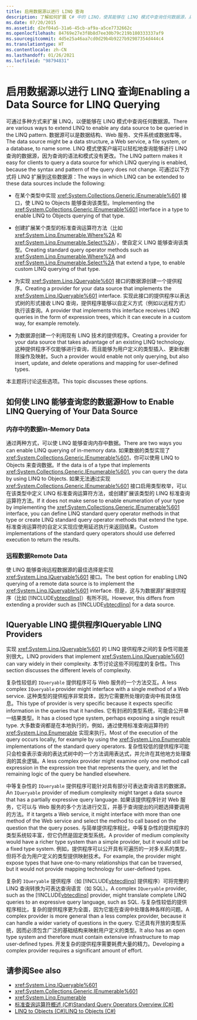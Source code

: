```yaml
---
title: 启用数据源以进行 LINQ 查询
description: 了解如何扩展 C# 中的 LINQ，使其能够在 LINQ 模式中查询任何数据源，从而使客户端可以轻松查询数据源。
ms.date: 07/20/2015
ms.assetid: d2ef04a5-31a6-45cb-af9a-a5ce7732662c
ms.openlocfilehash: 84769e27e3f8b8d7ee30b79c219b180333337af9
ms.sourcegitcommit: 4d5e25a46aa7cd0d29b4b9227b92987354d444c4
ms.translationtype: HT
ms.contentlocale: zh-CN
ms.lasthandoff: 01/26/2021
ms.locfileid: "98794831"
---
```

# <a name="enabling-a-data-source-for-linq-querying"></a><span data-ttu-id="7401f-103">启用数据源以进行 LINQ 查询</span><span class="sxs-lookup"><span data-stu-id="7401f-103">Enabling a Data Source for LINQ Querying</span></span>

<span data-ttu-id="7401f-104">可通过多种方式来扩展 LINQ，以便能够在 LINQ 模式中查询任何数据源。</span><span class="sxs-lookup"><span data-stu-id="7401f-104">There are various ways to extend LINQ to enable any data source to be queried in the LINQ pattern.</span></span> <span data-ttu-id="7401f-105">数据源可以是数据结构、Web 服务、文件系统或数据库等。</span><span class="sxs-lookup"><span data-stu-id="7401f-105">The data source might be a data structure, a Web service, a file system, or a database, to name some.</span></span> <span data-ttu-id="7401f-106">LINQ 模式使客户端可以轻松地查询能够进行 LINQ 查询的数据源，因为查询的语法和模式没有更改。</span><span class="sxs-lookup"><span data-stu-id="7401f-106">The LINQ pattern makes it easy for clients to query a data source for which LINQ querying is enabled, because the syntax and pattern of the query does not change.</span></span> <span data-ttu-id="7401f-107">可通过以下方式将 LINQ 扩展到这些数据源：</span><span class="sxs-lookup"><span data-stu-id="7401f-107">The ways in which LINQ can be extended to these data sources include the following:</span></span>  
  
- <span data-ttu-id="7401f-108">在某个类型中实现 <xref:System.Collections.Generic.IEnumerable%601> 接口，使 LINQ to Objects 能够查询该类型。</span><span class="sxs-lookup"><span data-stu-id="7401f-108">Implementing the <xref:System.Collections.Generic.IEnumerable%601> interface in a type to enable LINQ to Objects querying of that type.</span></span>  
  
- <span data-ttu-id="7401f-109">创建扩展某个类型的标准查询运算符方法（比如 <xref:System.Linq.Enumerable.Where%2A> 和 <xref:System.Linq.Enumerable.Select%2A>），使自定义 LINQ 能够查询该类型。</span><span class="sxs-lookup"><span data-stu-id="7401f-109">Creating standard query operator methods such as <xref:System.Linq.Enumerable.Where%2A> and <xref:System.Linq.Enumerable.Select%2A> that extend a type, to enable custom LINQ querying of that type.</span></span>  
  
- <span data-ttu-id="7401f-110">为实现 <xref:System.Linq.IQueryable%601> 接口的数据源创建一个提供程序。</span><span class="sxs-lookup"><span data-stu-id="7401f-110">Creating a provider for your data source that implements the <xref:System.Linq.IQueryable%601> interface.</span></span> <span data-ttu-id="7401f-111">实现此接口的提供程序以表达式树的形式接收 LINQ 查询，提供程序能够以自定义方式（例如以远程方式）执行该查询。</span><span class="sxs-lookup"><span data-stu-id="7401f-111">A provider that implements this interface receives LINQ queries in the form of expression trees, which it can execute in a custom way, for example remotely.</span></span>  
  
- <span data-ttu-id="7401f-112">为数据源创建一个利用现有 LINQ 技术的提供程序。</span><span class="sxs-lookup"><span data-stu-id="7401f-112">Creating a provider for your data source that takes advantage of an existing LINQ technology.</span></span> <span data-ttu-id="7401f-113">这种提供程序不仅能够进行查询，而且能够为用户定义的类型插入、更新和删除操作及映射。</span><span class="sxs-lookup"><span data-stu-id="7401f-113">Such a provider would enable not only querying, but also insert, update, and delete operations and mapping for user-defined types.</span></span>  
  
 <span data-ttu-id="7401f-114">本主题将讨论这些选项。</span><span class="sxs-lookup"><span data-stu-id="7401f-114">This topic discusses these options.</span></span>  
  
## <a name="how-to-enable-linq-querying-of-your-data-source"></a><span data-ttu-id="7401f-115">如何使 LINQ 能够查询您的数据源</span><span class="sxs-lookup"><span data-stu-id="7401f-115">How to Enable LINQ Querying of Your Data Source</span></span>  
  
### <a name="in-memory-data"></a><span data-ttu-id="7401f-116">内存中的数据</span><span class="sxs-lookup"><span data-stu-id="7401f-116">In-Memory Data</span></span>  

 <span data-ttu-id="7401f-117">通过两种方式，可以使 LINQ 能够查询内存中数据。</span><span class="sxs-lookup"><span data-stu-id="7401f-117">There are two ways you can enable LINQ querying of in-memory data.</span></span> <span data-ttu-id="7401f-118">如果数据的类型实现了 <xref:System.Collections.Generic.IEnumerable%601>，你可以使用 LINQ to Objects 来查询数据。</span><span class="sxs-lookup"><span data-stu-id="7401f-118">If the data is of a type that implements <xref:System.Collections.Generic.IEnumerable%601>, you can query the data by using LINQ to Objects.</span></span> <span data-ttu-id="7401f-119">如果无法通过实现 <xref:System.Collections.Generic.IEnumerable%601> 接口启用类型枚举，可以在该类型中定义 LINQ 标准查询运算符方法，或创建扩展该类型的 LINQ 标准查询运算符方法。</span><span class="sxs-lookup"><span data-stu-id="7401f-119">If it does not make sense to enable enumeration of your type by implementing the <xref:System.Collections.Generic.IEnumerable%601> interface, you can define LINQ standard query operator methods in that type or create LINQ standard query operator methods that extend the type.</span></span> <span data-ttu-id="7401f-120">标准查询运算符的自定义实现应使用延迟执行来返回结果。</span><span class="sxs-lookup"><span data-stu-id="7401f-120">Custom implementations of the standard query operators should use deferred execution to return the results.</span></span>  
  
### <a name="remote-data"></a><span data-ttu-id="7401f-121">远程数据</span><span class="sxs-lookup"><span data-stu-id="7401f-121">Remote Data</span></span>  

 <span data-ttu-id="7401f-122">使 LINQ 能够查询远程数据源的最佳选择是实现 <xref:System.Linq.IQueryable%601> 接口。</span><span class="sxs-lookup"><span data-stu-id="7401f-122">The best option for enabling LINQ querying of a remote data source is to implement the <xref:System.Linq.IQueryable%601> interface.</span></span> <span data-ttu-id="7401f-123">但是，这与为数据源扩展提供程序（比如 [!INCLUDE[vbtecdlinq](~/includes/vbtecdlinq-md.md)]）有所不同。</span><span class="sxs-lookup"><span data-stu-id="7401f-123">However, this differs from extending a provider such as [!INCLUDE[vbtecdlinq](~/includes/vbtecdlinq-md.md)] for a data source.</span></span>
  
## <a name="iqueryable-linq-providers"></a><span data-ttu-id="7401f-124">IQueryable LINQ 提供程序</span><span class="sxs-lookup"><span data-stu-id="7401f-124">IQueryable LINQ Providers</span></span>  

 <span data-ttu-id="7401f-125">实现 <xref:System.Linq.IQueryable%601> 的 LINQ 提供程序之间的复杂性可能差别很大。</span><span class="sxs-lookup"><span data-stu-id="7401f-125">LINQ providers that implement <xref:System.Linq.IQueryable%601> can vary widely in their complexity.</span></span> <span data-ttu-id="7401f-126">本节讨论这些不同程度的复杂性。</span><span class="sxs-lookup"><span data-stu-id="7401f-126">This section discusses the different levels of complexity.</span></span>  
  
 <span data-ttu-id="7401f-127">复杂性较低的 `IQueryable` 提供程序可与 Web 服务的一个方法交互。</span><span class="sxs-lookup"><span data-stu-id="7401f-127">A less complex `IQueryable` provider might interface with a single method of a Web service.</span></span> <span data-ttu-id="7401f-128">这种类型的提供程序非常具体，因为它需要所处理的查询中有具体信息。</span><span class="sxs-lookup"><span data-stu-id="7401f-128">This type of provider is very specific because it expects specific information in the queries that it handles.</span></span> <span data-ttu-id="7401f-129">它有封闭的类型系统，可能会公开单一结果类型。</span><span class="sxs-lookup"><span data-stu-id="7401f-129">It has a closed type system, perhaps exposing a single result type.</span></span> <span data-ttu-id="7401f-130">大多数查询都是在本地执行的，例如，通过使用标准查询运算符的 <xref:System.Linq.Enumerable> 实现来执行。</span><span class="sxs-lookup"><span data-stu-id="7401f-130">Most of the execution of the query occurs locally, for example by using the <xref:System.Linq.Enumerable> implementations of the standard query operators.</span></span> <span data-ttu-id="7401f-131">复杂性较低的提供程序可能只会检查表示查询的表达式树中的一个方法调用表达式，并允许在其他地方处理查询的其余逻辑。</span><span class="sxs-lookup"><span data-stu-id="7401f-131">A less complex provider might examine only one method call expression in the expression tree that represents the query, and let the remaining logic of the query be handled elsewhere.</span></span>  
  
 <span data-ttu-id="7401f-132">中等复杂性的 `IQueryable` 提供程序可能针对具有部分可表达查询语言的数据源。</span><span class="sxs-lookup"><span data-stu-id="7401f-132">An `IQueryable` provider of medium complexity might target a data source that has a partially expressive query language.</span></span> <span data-ttu-id="7401f-133">如果该提供程序针对 Web 服务，它可以与 Web 服务的多个方法进行交互，并基于查询提出的问题选择要调用的方法。</span><span class="sxs-lookup"><span data-stu-id="7401f-133">If it targets a Web service, it might interface with more than one method of the Web service and select the method to call based on the question that the query poses.</span></span> <span data-ttu-id="7401f-134">与简单提供程序相比，中等复杂性的提供程序的类型系统较丰富，但它仍然是固定类型系统。</span><span class="sxs-lookup"><span data-stu-id="7401f-134">A provider of medium complexity would have a richer type system than a simple provider, but it would still be a fixed type system.</span></span> <span data-ttu-id="7401f-135">例如，提供程序可以公开具有可遍历的一对多关系的类型，但将不会为用户定义的类型提供映射技术。</span><span class="sxs-lookup"><span data-stu-id="7401f-135">For example, the provider might expose types that have one-to-many relationships that can be traversed, but it would not provide mapping technology for user-defined types.</span></span>  
  
 <span data-ttu-id="7401f-136">复杂的 `IQueryable` 提供程序（如 [!INCLUDE[vbtecdlinq](~/includes/vbtecdlinq-md.md)] 提供程序）可将完整的 LINQ 查询转换为可表达查询语言（如 SQL）。</span><span class="sxs-lookup"><span data-stu-id="7401f-136">A complex `IQueryable` provider, such as the [!INCLUDE[vbtecdlinq](~/includes/vbtecdlinq-md.md)] provider, might translate complete LINQ queries to an expressive query language, such as SQL.</span></span> <span data-ttu-id="7401f-137">与复杂性较低的提供程序相比，复杂的提供程序更为全面，因为它能在查询中处理各种各样的问题。</span><span class="sxs-lookup"><span data-stu-id="7401f-137">A complex provider is more general than a less complex provider, because it can handle a wider variety of questions in the query.</span></span> <span data-ttu-id="7401f-138">它还具有开放的类型系统，因而必须包含广泛的基础结构来映射用户定义的类型。</span><span class="sxs-lookup"><span data-stu-id="7401f-138">It also has an open type system and therefore must contain extensive infrastructure to map user-defined types.</span></span> <span data-ttu-id="7401f-139">开发复杂的提供程序需要耗费大量的精力。</span><span class="sxs-lookup"><span data-stu-id="7401f-139">Developing a complex provider requires a significant amount of effort.</span></span>  
  
## <a name="see-also"></a><span data-ttu-id="7401f-140">请参阅</span><span class="sxs-lookup"><span data-stu-id="7401f-140">See also</span></span>

- <xref:System.Linq.IQueryable%601>
- <xref:System.Collections.Generic.IEnumerable%601>
- <xref:System.Linq.Enumerable>
- [<span data-ttu-id="7401f-141">标准查询运算符概述 (C#)</span><span class="sxs-lookup"><span data-stu-id="7401f-141">Standard Query Operators Overview (C#)</span></span>](./standard-query-operators-overview.md)
- [<span data-ttu-id="7401f-142">LINQ to Objects (C#)</span><span class="sxs-lookup"><span data-stu-id="7401f-142">LINQ to Objects (C#)</span></span>](./linq-to-objects.md)
